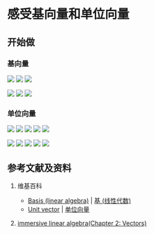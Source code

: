 # 感受基向量和单位向量

## 开始做

### 基向量

![](/images/线性代数/向量/感受基向量和单位向量/1a1.jpg)
![](/images/线性代数/向量/感受基向量和单位向量/1a2.jpg)
![](/images/线性代数/向量/感受基向量和单位向量/1a3.jpg)

![](/images/线性代数/向量/感受基向量和单位向量/2a1.jpg)
![](/images/线性代数/向量/感受基向量和单位向量/2a2.jpg)
![](/images/线性代数/向量/感受基向量和单位向量/2a3.jpg)

### 单位向量

![](/images/线性代数/向量/感受基向量和单位向量/3a1.jpg)
![](/images/线性代数/向量/感受基向量和单位向量/3a2.jpg)
![](/images/线性代数/向量/感受基向量和单位向量/3a3.jpg)
![](/images/线性代数/向量/感受基向量和单位向量/3a4.jpg)
![](/images/线性代数/向量/感受基向量和单位向量/3a5.jpg)

![](/images/线性代数/向量/感受基向量和单位向量/4a1.jpg)
![](/images/线性代数/向量/感受基向量和单位向量/4a2.jpg)
![](/images/线性代数/向量/感受基向量和单位向量/4a3.jpg)
![](/images/线性代数/向量/感受基向量和单位向量/4a4.jpg)
![](/images/线性代数/向量/感受基向量和单位向量/4a5.jpg)

## 参考文献及资料

1. 维基百科
	- [Basis (linear algebra)](https://en.wikipedia.org/wiki/Basis_(linear_algebra)) | [基 (线性代数)](https://zh.wikipedia.org/wiki/%E5%9F%BA_(%E7%B7%9A%E6%80%A7%E4%BB%A3%E6%95%B8)) 
	- [Unit vector](https://en.wikipedia.org/wiki/Unit_vector) | [单位向量](https://zh.wikipedia.org/wiki/%E5%8D%95%E4%BD%8D%E5%90%91%E9%87%8F) 

2. [immersive linear algebra(Chapter 2: Vectors)](http://immersivemath.com/ila/ch02_vectors/ch02.html)